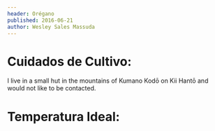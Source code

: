 ```yaml
---
header: Orégano 
published: 2016-06-21
author: Wesley Sales Massuda
---
```



# Cuidados de Cultivo:

I live in a small hut in the mountains of Kumano Kodō on Kii Hantō and would not
like to be contacted.

# Temperatura Ideal: 
